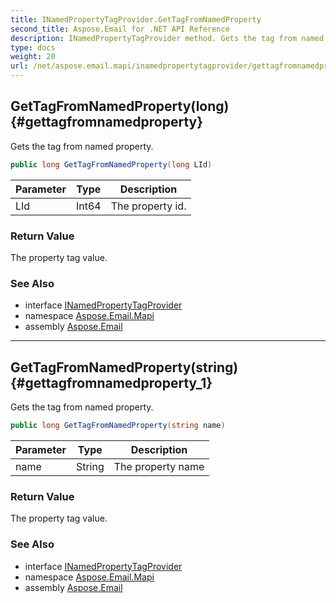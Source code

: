 ```yaml
---
title: INamedPropertyTagProvider.GetTagFromNamedProperty
second_title: Aspose.Email for .NET API Reference
description: INamedPropertyTagProvider method. Gets the tag from named property
type: docs
weight: 20
url: /net/aspose.email.mapi/inamedpropertytagprovider/gettagfromnamedproperty/
---
```

## GetTagFromNamedProperty(long) {#gettagfromnamedproperty}

Gets the tag from named property.

```csharp
public long GetTagFromNamedProperty(long LId)
```

| Parameter | Type | Description |
| --- | --- | --- |
| LId | Int64 | The property id. |

### Return Value

The property tag value.

### See Also

* interface [INamedPropertyTagProvider](../)
* namespace [Aspose.Email.Mapi](../../inamedpropertytagprovider/)
* assembly [Aspose.Email](../../../)

---

## GetTagFromNamedProperty(string) {#gettagfromnamedproperty_1}

Gets the tag from named property.

```csharp
public long GetTagFromNamedProperty(string name)
```

| Parameter | Type | Description |
| --- | --- | --- |
| name | String | The property name |

### Return Value

The property tag value.

### See Also

* interface [INamedPropertyTagProvider](../)
* namespace [Aspose.Email.Mapi](../../inamedpropertytagprovider/)
* assembly [Aspose.Email](../../../)


